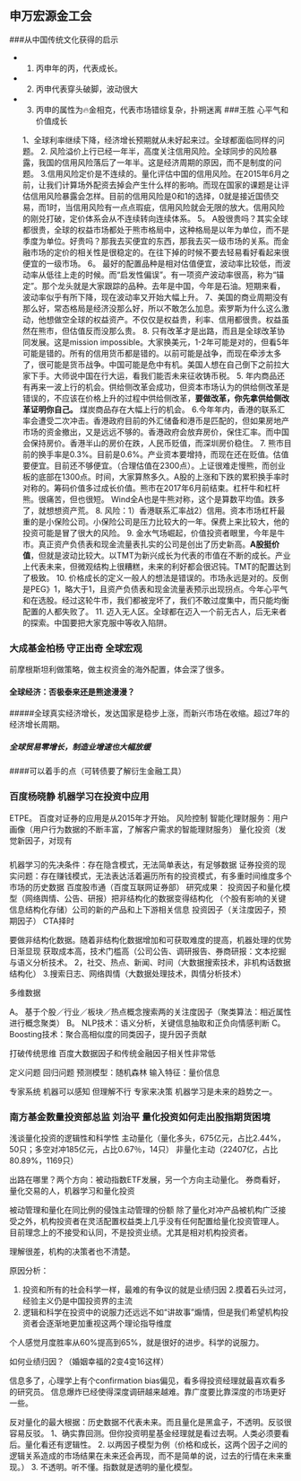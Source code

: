 ## 申万宏源金工会
###从中国传统文化获得的启示
- 1. 丙申年的丙，代表成长。
- 2. 丙申代表穿头破脚，波动很大
- 3. 丙申的属性为🔥金相克，代表市场错综复杂，扑朔迷离
###王胜 心平气和 价值成长
   
   1、全球利率继续下降，经济增长预期就从未好起来过。全球都面临同样的问题。 <CR>
   2. 风险溢价上行已经一年半，高度关注信用风险。全球同步的风险暴露，我国的信用风险落后了一年半。这是经济周期的原因，而不是制度的问题。<CR>  3.信用风险定价是不连续的。量化评估中国的信用风险。在2015年6月之前，让我们计算场外配资去掉会产生什么样的影响。而现在国家的课题是让评估信用风险暴露会怎样。目前的信用风险是0和1的选择，0就是接近国债交易，而1时，当信用风险有一点点瑕疵，信用风险就会无限的放大。信用风险的刚兑打破，定价体系会从不连续转向连续体系。<CR>
   5。 A股很贵吗？其实全球都很贵，全球的权益市场都处于熊市格局中，这种格局是以年为单位，而不是季度为单位。好贵吗？那我去买便宜的东西，那我去买一级市场的关系。而金融市场的定价的相关性是很稳定的。在往下掉的时候不要去轻易看好看起来很便宜的一级市场。
   6。 最好的配置品种是相对估值便宜，波动率比较低，而波动率从低往上走的时候。而“启发性偏误”。有一项资产波动率很高，称为“锚定”。那个龙头就是大家跟踪的品种。去年是中国，今年是石油。短期来看，波动率似乎有所下降，现在波动率又开始大幅上升。
   7、美国的商业周期没有那么好，常态格局是经济没那么好，所以不敢怎么加息。索罗斯为什么这么激动，他想做空全球的权益资产。不仅仅是权益贵，利率、信用都很贵。权益虽然在熊市，但估值反而没那么贵。
   8. 只有改革才是出路，而且是全球改革协同发展。这是mission impossible。大家换美元，1-2年可能是对的，但看5年可能是错的。所有的信用货币都是错的。以前可能是战争，而现在牵涉太多了，很可能是货币战争。中国可能是危中有机。美国人想在自己倒下之前拉大家下手。大师说中国在行大运，看我们能否未来征收铸币税。
    5. 年内商品还有再来一波上行的机会。供给侧改革会成功，但资本市场认为的供给侧改革是错误的，不应该在价格上升的过程中供给侧改革，**要做改革，你先拿供给侧改革证明你自己。** 煤炭商品存在大幅上行的机会。
    6.今年年内，香港的联系汇率会遭受二次冲击。香港政府目前的外汇储备和港币是匹配的，但如果房地产市场的资金撤出，又是远远不够的。香港政府会放弃房价，保住汇率。而中国会保持房价。香港半山的房价在跌，人民币贬值，而深圳房价稳住。
    7. 熊市目前的换手率是0.3%。目前是0.6%。产业资本要增持，而现在还在贬值。估值要便宜。目前还不够便宜。（合理估值在2300点）。上证很难走慢熊，而创业板的底部在1300点。时间，大家算熬多久。A股的上涨和下跌的累积换手率时对称的。筹码价值多过成长价值。熊市在2017年6月前结束。杠杆牛和杠杆熊。很痛苦，但也很短。
    Wind全A也是牛熊对称，这个是算数平均值。跌多了，就想想资产荒。
    8. 风险：1）香港联系汇率战2）信用。资本市场杠杆最重的是小保险公司。小保险公司是压力比较大的一年。保费上来比较大，他的投资可能是冒了很大的风险。
    9. 金水气场崛起，价值投资者眼里，今年是牛市。真正资产负债表和现金流量表扎实的公司是创出了历史新高。**A股挺价值**，但就是波动比较大。以TMT为新兴成长为代表的市值在不断的成长。产业上代表未来，但微观结构上很糟糕，未来的利好都会很迟钝。TMT的配置达到了极致。
    10. 价格成长的定义一般人的想法是错误的。市场永远是对的。反倒是PEG》1，略大于1，且资产负债表和现金流量表预示出现拐点。今年心平气和在选股。经过这轮牛市，我们都被宠坏了，我们不敢过度集中，而只能均衡配置的人都失败了。
    11. 迈入无人区。全球都在迈入一个前无古人，后无来者的探索。中国要把大家克服中等收入陷阱。
### 大成基金柏杨 守正出奇 全球宏观
前摩根斯坦利做策略，做主权资金的海外配置，体会深了很多。
#### 全球经济：否极泰来还是熊途漫漫？
#####全球真实经济增长，发达国家是稳步上涨，而新兴市场在收缩。超过7年的经济增长周期。
##### 全球贸易零增长，制造业增速也大幅放缓
####可以着手的点（可转债要了解衍生金融工具）
### 百度杨晓静 机器学习在投资中应用
ETPE。
百度对证券的应用是从2015年才开始。
风险控制
智能化理财服务：用户画像（用户行为数据的不断丰富，了解客户需求的智能理财服务）
量化投资（发觉新因子，对现有
#####
机器学习的先决条件：存在隐含模式，无法简单表达，有足够数据
证券投资的现实问题：存在赚钱模式，无法表达活着遍历所有的投资模式，有多重时间维度多个市场的历史数据<CR>
百度股市通（百度互联网证券部）
研究成果：
投资因子和量化模型（网络舆情、公告、研报）把非结构化的数据变得结构化
（个股有影响的关键信息结构化存储）公司的新的产品和上下游相关信息
投资因子（关注度因子，预期因子）
CTA择时

要做非结构化数据。随着非结构化数据增加和可获取难度的提高，机器处理的优势日渐显现
获取成本高，技术门槛高（公司公告、调研报告、券商研报：文本挖掘与语义分析技术。
2，社交、热点、新闻、时间（大数据搜索技术，非机构话数据结构化）
3.搜索日志、网络舆情（大数据处理技术，舆情分析技术）

多维数据

A。 基于个股／行业／板块／热点概念搜索两的关注度因子（聚类算法：相近属性进行概念聚类）
B。 NLP技术：语义分析，关键信息抽取和正负向情感判断
C。 Boosting技术：聚合高相似度的同类因子，提升因子贡献

打破传统思维
百度大数据因子和传统金融因子相关性非常低

定义问题
回归问题
预测模型：随机森林
输入特征：量价信息

专家系统
机器可以感知  但理解不行  专家来决策
机器学习是未来的趋势之一。
### 南方基金数量投资部总监 刘治平 量化投资如何走出股指期货困境
浅谈量化投资的逻辑性和科学性
主动量化（量化多头，675亿元，占比2.44%，50只；多空对冲185亿元，占比0.67％，14只）
非量化主动（22407亿，占比80.89%，1169只）

出路在哪里？两个方向：被动指数ETF发展，另一个方向主动量化。
券商看好，量化交易的人，机器学习和量化投资

被动管理和量化在同比例的侵蚀主动管理的份额
除了量化对冲产品被机构广泛接受之外，机构投资者在灵活配置权益类上几乎没有任何配置给量化投资管理人。
目前理念上的不接受和认同，不是投资业绩。尤其是相对机构投资者。

理解很差，机构的决策者也不清楚。

原因分析：
1. 投资和所有的社会科学一样，最难的有争议的就是业绩归因
2.摸着石头过河，经验主义仍是中国投资界的主流
3. 逻辑和科学在投资中的说服力还远远不如“讲故事”煽情，但是我们希望机构投资者会逐渐地更加重视这两个理论指导维度

个人感觉月度胜率从60%提高到65%，就是很好的进步。科学的说服力。

如何业绩归因？（婚姻幸福的2变4变16这样）

信息多了，心理学上有个confirmation bias偏见，看多得投资经理就最喜欢看多的研究员。
信息爆炸已经使得深度调研越来越难。靠广度要比靠深度的市场更好一些。

反对量化的最大根据：历史数据不代表未来。而且量化是黑盒子，不透明。反驳很容易反驳。
1、确实靠回测。但你投资明星基金经理就是看过去啊。人类必须要看后。量化看还有逻辑性。
2. 以两因子模型为例（价格和成长，这两个因子之间的逻辑关系造成的市场结果在未来还会再现，而不是简单的说，过去的行情在未来重现。）
3. 不透明。听不懂。指数就是透明的量化模型。

